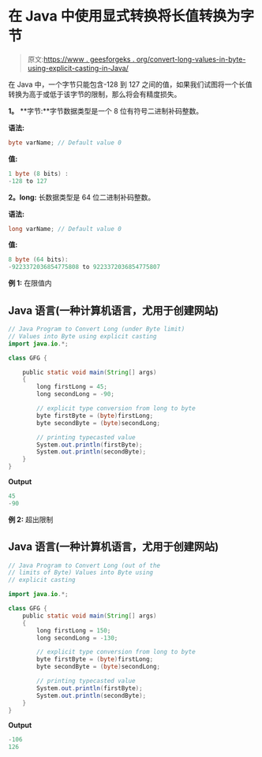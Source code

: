 # 在 Java 中使用显式转换将长值转换为字节

> 原文:[https://www . geesforgeks . org/convert-long-values-in-byte-using-explicit-casting-in-Java/](https://www.geeksforgeeks.org/convert-long-values-into-byte-using-explicit-casting-in-java/)

在 Java 中，一个字节只能包含-128 到 127 之间的值，如果我们试图将一个长值转换为高于或低于该字节的限制，那么将会有精度损失。

**1。** **字节:**字节数据类型是一个 8 位有符号二进制补码整数。

**语法:**

```java
byte varName; // Default value 0

```

**值:**

```java
1 byte (8 bits) : 
-128 to 127

```

**2。long:** 长数据类型是 64 位二进制补码整数。

**语法:**

```java
long varName; // Default value 0

```

**值:**

```java
8 byte (64 bits):
-9223372036854775808 to 9223372036854775807

```

**例 1:** 在限值内

## Java 语言(一种计算机语言，尤用于创建网站)

```java
// Java Program to Convert Long (under Byte limit)
// Values into Byte using explicit casting
import java.io.*;

class GFG {

    public static void main(String[] args)
    {
        long firstLong = 45;
        long secondLong = -90;

        // explicit type conversion from long to byte
        byte firstByte = (byte)firstLong;
        byte secondByte = (byte)secondLong;

        // printing typecasted value
        System.out.println(firstByte);
        System.out.println(secondByte);
    }
}
```

**Output**

```java
45
-90

```

**例 2:** 超出限制

## Java 语言(一种计算机语言，尤用于创建网站)

```java
// Java Program to Convert Long (out of the
// limits of Byte) Values into Byte using 
// explicit casting

import java.io.*;

class GFG {
    public static void main(String[] args)
    {
        long firstLong = 150;
        long secondLong = -130;

        // explicit type conversion from long to byte
        byte firstByte = (byte)firstLong;
        byte secondByte = (byte)secondLong;

        // printing typecasted value
        System.out.println(firstByte);
        System.out.println(secondByte);
    }
}
```

**Output**

```java
-106
126

```